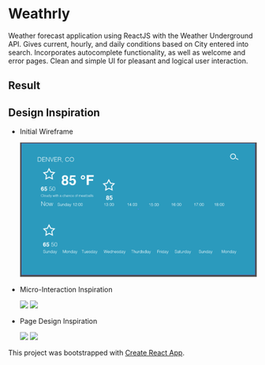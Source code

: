 # Weathrly 

Weather forecast application using ReactJS with the Weather Underground API. Gives current, hourly, and daily conditions based on City entered into search. Incorporates autocomplete functionality, as well as welcome and error pages. Clean and simple UI for pleasant and logical user interaction. 

## Result

<!-- [![Weathrly Welcome Screen](images/welcome-screen.gif)] -->

<!-- [![Weathrly Resaults Screen](images/resaults-screen.gif)] -->

<!-- [![Weathrly Error Screen](images/error-screen.png)] -->


## Design Inspiration

* Initial Wireframe

  <img src="images/weathrly-wireframe.png" width="500">

* Micro-Interaction Inspiration

  <a href="https://dribbble.com/shots/3824070-Unused-App-Icons-Collection-2"><img src="https://cdn.dribbble.com/users/452635/screenshots/3824070/3.1.app_icon.png" width="400"></a> <a href="https://dribbble.com/shots/2726044-Rainbow-Ring"><img src="https://cdn.dribbble.com/users/583436/screenshots/2726044/ring.gif" width="400"></a>

* Page Design Inspiration

  <a href="https://dribbble.com/shots/4594119-Weather-App"><img src="https://cdn.dribbble.com/users/150724/screenshots/4594119/weather_app_small.png" width="400"></a> <a href="https://chrome.google.com/webstore/detail/currently/ojhmphdkpgbibohbnpbfiefkgieacjmh?hl=en"><img src="https://lh3.googleusercontent.com/MaCfBQaTflHQ_WT1xq8PcosSsxP-8Qq4c3wD-_Y_aWjJiVZaueVsvwW0W0FLzOLN3XOKJk54IGk=w640-h400-e365" width="400"></a> 


This project was bootstrapped with [Create React App](https://github.com/facebookincubator/create-react-app).
